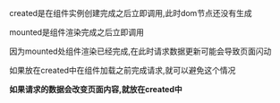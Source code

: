 created是在组件实例创建完成之后立即调用,此时dom节点还没有生成

mounted是组件渲染完成之后立即调用

因为mounted处组件渲染已经完成,在此时请求数据更新可能会导致页面闪动

如果放在created中在组件加载之前完成请求,就可以避免这个情况



**如果请求的数据会改变页面内容,就放在created中**